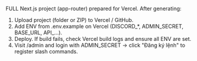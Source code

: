 FULL Next.js project (app-router) prepared for Vercel. After generating:
1) Upload project (folder or ZIP) to Vercel / GitHub.
2) Add ENV from .env.example on Vercel (DISCORD_*, ADMIN_SECRET, BASE_URL, API_...).
3) Deploy. If build fails, check Vercel build logs and ensure all ENV are set.
4) Visit /admin and login with ADMIN_SECRET -> click "Đăng ký lệnh" to register slash commands.